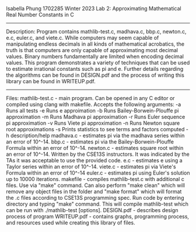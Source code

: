 Isabella Phung 1702285
Winter 2023
Lab 2: Approximating Mathematical Real Number Constants in C
_____________
Description:
Program contains mathlib-test.c, madhava.c, bbp.c, newton.c, e.c, euler.c, and viete.c. While computers may seem capable of manipulating endless decimals in all kinds of mathematical acrobatics, the truth is that computers are only capable of approximating most decimal values. Binary numbers fundamentally are limited when encoding decimal values. This program demonstrates a variety of techniques that can be used to estimate irrational constants such as pi and e. Further details regarding the algorithms can be found in DESIGN.pdf and the process of writing this library can be found in WRITEUP.pdf.
_____________
Files:
mathlib-test.c - main program. Can be opened in any C editor or compiled using clang with makefile. Accepts the following arguments:
           -a  Runs all tests
           -e  Runs e approimation
           -b  Runs Bailey-Borwein-Plouffe pi approximation
           -m  Runs Madhava pi approximation
           -r  Runs Euler sequence pi approximation
           -v  Runs Viete pi approximation
           -n  Runs Newton square root approximations
           -s  Prints statistics to see terms and factors computed
           -h  description/help
madhava.c - estimates pi via the madhava series within an error of 10^-14.
bbp.c - estimates pi via the Bailey-Borwein-Plouffe Formula within an error of 10^-14.
newton.c - estimates square root within an error of 10^-14. Written by the CSE13S instructors. It was indicated by the TAs it was acceptable to use the provided code.
e.c - estimates e using a Taylor series within an error of 10^-14.
viete.c - estimates pi via Viete's Formula within an error of 10^-14
euler.c - estimates pi using Euler's solution up to 10000 iterations.
makefile - compiles mathlib-test.c with additional c files. Use via "make" command. Can also perform "make clean" which will remove any object files in the folder and "make format" which will format the .c files according to CSE13S programming spec.
Run code by entering directory and typing "make" command. This will compile mathlib-test which can be run with ./mathlib-test [options].
DESIGN.pdf - describes design process of program
WRITEUP.pdf - contains graphs, programming process, and resources used while creating this library of files.
